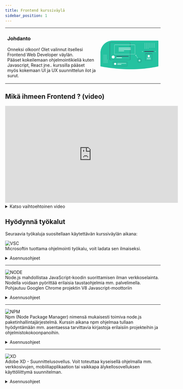 ```yaml
---
title: Frontend kurssiväylä
sidebar_position: 1
---
```


<table>
<tr>
<td width="60%">  

### Johdanto
Onneksi olkoon! Olet valinnut itsellesi Frontend Web Developer väylän.  
Pääset kokeilemaan ohjelmointikieliä kuten Javascript, React jne.. kurssilla pääset myös kokemaan UI ja UX suunnittelun ilot ja surut. 

  

</td>
<td>

![img](/img/undraw_frontend.svg)

</td>
</tr>
</table>

## Mikä ihmeen Frontend ? (video)

<iframe width="560" height="315" src="https://www.youtube-nocookie.com/embed/qyHyFsT7Hig" title="YouTube video player" frameborder="0" allow="accelerometer; autoplay; clipboard-write; encrypted-media; gyroscope; picture-in-picture" allowfullscreen></iframe>
<details>
  <summary>Katso vaihtoehtoinen video</summary>
  
<iframe width="560" height="315" src="https://www.youtube-nocookie.com/embed/GJ8jidDdWVg" title="YouTube video player" frameborder="0" allow="accelerometer; autoplay; clipboard-write; encrypted-media; gyroscope; picture-in-picture" allowfullscreen></iframe>
</details>

## Hyödynnä työkalut

Seuraavia työkaluja suositellaan käytettävän kurssiväylän aikana:  
  
![VSC](https://img.shields.io/badge/Visual_Studio_Code-666666?style=for-the-badge&logo=visualstudiocode&logoColor=white)  
Microsoftin tuottama ohjelmointi työkalu, voit ladata sen ilmaiseksi. 
<details>
  <summary>Asennusohjeet</summary>
  

  #### Visual Studio Coden asennus
  1. A numbered
  2. list
     * With some
     * Sub bullets  
  

</details>  

___
![NODE](https://img.shields.io/badge/Node.js-43853D?style=for-the-badge&logo=node.js&logoColor=white)  
Node.js mahdollistaa JavaScript-koodin suorittamisen ilman verkkoselainta. Nodella voidaan pyörittää erilaisia taustaohjelmia mm. palvelimella. Pohjautuu Googlen Chrome projektin V8 Javascript-moottoriin
<details>
  <summary>Asennusohjeet</summary>
  

  #### Node.js asennus
  1. A numbered
  2. list
     * With some
     * Sub bullets  
  

</details>  

___
![NPM](https://img.shields.io/badge/NPM-3d3d3d?style=for-the-badge&logo=npm&logoColor=#FFFFFF)  
Npm (Node Package Manager) nimensä mukaisesti toimiva node.js paketinhallintajärjestelmä. Kurssin aikana npm ohjelmaa tullaan hyödyntämään mm. asentaessa tarvittavia kirjastoja erilaisiin projekteihin ja ohjelmistokokoonpanoihin.    
<details>
  <summary>Asennusohjeet</summary>
  

  #### Npm asennus
  1. A numbered
  2. list
     * With some
     * Sub bullets  
  

</details>  

___
![XD](https://img.shields.io/badge/Adobe_XD-450135?style=for-the-badge&logo=adobexd&logoColor=#FF61F6)  
Adobe XD - Suunnittelusovellus. Voit toteuttaa kyseisellä ohjelmalla mm. verkkosivujen, mobiiliapplikaation tai vaikkapa älykellosovelluksen käyttöliittymä suunnitelman.    
<details>
  <summary>Asennusohjeet</summary>
  

  #### Npm asennus
  1. A numbered
  2. list
     * With some
     * Sub bullets  
  

</details>
  